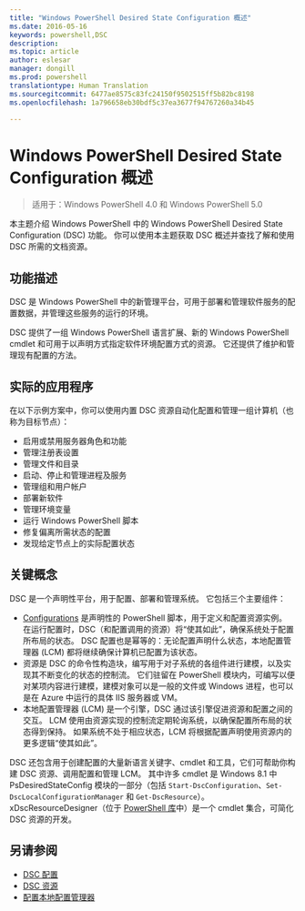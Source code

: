 ```yaml
---
title: "Windows PowerShell Desired State Configuration 概述"
ms.date: 2016-05-16
keywords: powershell,DSC
description: 
ms.topic: article
author: eslesar
manager: dongill
ms.prod: powershell
translationtype: Human Translation
ms.sourcegitcommit: 6477ae8575c83fc24150f9502515ff5b82bc8198
ms.openlocfilehash: 1a796658eb30bdf5c37ea3677f94767260a34b45

---
```


# Windows PowerShell Desired State Configuration 概述 

> 适用于：Windows PowerShell 4.0 和 Windows PowerShell 5.0

本主题介绍 Windows PowerShell 中的 Windows PowerShell Desired State Configuration (DSC) 功能。 你可以使用本主题获取 DSC 概述并查找了解和使用 DSC 所需的文档资源。

## 功能描述
DSC 是 Windows PowerShell 中的新管理平台，可用于部署和管理软件服务的配置数据，并管理这些服务的运行的环境。

DSC 提供了一组 Windows PowerShell 语言扩展、新的 Windows PowerShell cmdlet 和可用于以声明方式指定软件环境配置方式的资源。 它还提供了维护和管理现有配置的方法。

## 实际的应用程序
在以下示例方案中，你可以使用内置 DSC 资源自动化配置和管理一组计算机（也称为目标节点）：

* 启用或禁用服务器角色和功能
* 管理注册表设置
* 管理文件和目录
* 启动、停止和管理进程及服务
* 管理组和用户帐户
* 部署新软件
* 管理环境变量
* 运行 Windows PowerShell 脚本
* 修复偏离所需状态的配置
* 发现给定节点上的实际配置状态

## 关键概念
DSC 是一个声明性平台，用于配置、部署和管理系统。 它包括三个主要组件：

* [Configurations](configurations.md) 是声明性的 PowerShell 脚本，用于定义和配置资源实例。 在运行配置时，DSC（和配置调用的资源）将“使其如此”，确保系统处于配置所布局的状态。 DSC 配置也是幂等的：无论配置声明什么状态，本地配置管理器 (LCM) 都将继续确保计算机已配置为该状态。
* 资源是 DSC 的命令性构造块，编写用于对子系统的各组件进行建模，以及实现其不断变化的状态的控制流。 它们驻留在 PowerShell 模块内，可编写以便对某项内容进行建模，建模对象可以是一般的文件或 Windows 进程，也可以是在 Azure 中运行的具体 IIS 服务器或 VM。
* 本地配置管理器 (LCM) 是一个引擎，DSC 通过该引擎促进资源和配置之间的交互。 LCM 使用由资源实现的控制流定期轮询系统，以确保配置所布局的状态得到保持。 如果系统不处于相应状态，LCM 将根据配置声明使用资源内的更多逻辑“使其如此”。 

DSC 还包含用于创建配置的大量新语言关键字、cmdlet 和工具，它们可帮助你构建 DSC 资源、调用配置和管理 LCM。 其中许多 cmdlet 是 Windows 8.1 中 PsDesiredStateConfig 模块的一部分（包括 `Start-DscConfiguration`、`Set-DscLocalConfigurationManager` 和 `Get-DscResource`）。 xDscResourceDesigner（位于 [PowerShell 库](https://www.powershellgallery.com/packages/xDSCResourceDesigner/)中）是一个 cmdlet 集合，可简化 DSC 资源的开发。

## 另请参阅
* [DSC 配置](configurations.md)
* [DSC 资源](resources.md)
* [配置本地配置管理器](metaConfig.md)




<!--HONumber=Aug16_HO3-->


